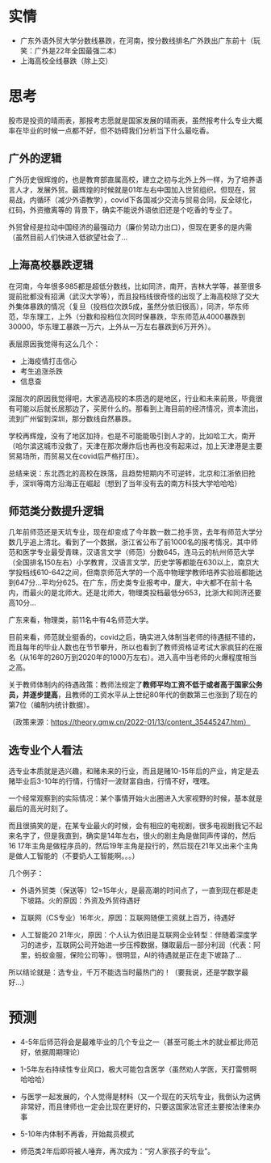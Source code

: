 # 实情

- 广东外语外贸大学分数线暴跌，在河南，按分数线排名广外跌出广东前十（玩笑：广外是22年全国最强二本）
- 上海高校全线暴跌（除上交）



# 思考

股市是投资的晴雨表，那报考志愿就是国家发展的晴雨表，虽然报考什么专业大概率在毕业的时候一点都不好，但不妨碍我们分析当下什么最吃香。



## 广外的逻辑

广外历史很辉煌的，也是教育部直属高校，建立之初与北外上外一样，为了培养语言人才，发展外贸。最辉煌的时候就是01年左右中国加入世贸组织。但现在，贸易战，内循环（减少外语教学），covid下各国减少交流与贸易合同，反全球化，红码，外资撤离等的 背景下，确实不能说外语依旧还是个吃香的专业了。

外贸曾经是拉动中国经济的最强动力（廉价劳动力出口），但现在更多的是内需（虽然目前人们快进入低欲望社会了…



## 上海高校暴跌逻辑

在河南，今年很多985都是超低分数线，比如同济，南开，吉林大学等，甚至很多提前批都没有招满（武汉大学等），而且投档线很奇怪的出现了上海高校除了交大外集体暴跌的情况（复旦（投档位次跌5成，虽然分依旧很高），同济，华东师范，华东理工，上外（分数和投档位次同时保暴跌，华东师范从4000暴跌到30000，华东理工暴跌一万六，上外从一万左右暴跌到6万开外）。

表层原因我觉得有这么几个：

- 上海疫情打击信心
- 考生追涨杀跌
- 信息查

深层次的原因我觉得吧，大家选高校的本质选的是地区，行业和未来前景，毕竟很有可能以后就长居那边了，买房什么的。那看到上海目前的经济情况，资本流出，流到广州留到深圳，那分数线自然暴跌。

学校再辉煌，没有了地区加持，也是不可能能吸引到人才的，比如哈工大，南开（哈尔滨这城市没救了，天津在那次爆炸后也再也没有起来过，加上天津港是主要贸易场所，而贸易又在covid后严格打压）。

总结来说：东北西北的高校在跌落，且趋势短期内不可逆转，北京和江浙依旧抢手，深圳等南方沿海正在崛起（想到了当年没有去的南方科技大学哈哈哈）





## 师范类分数提升逻辑

几年前师范还是天坑专业，现在却变成了今年数一数二抢手货，去年有师范大学分数几乎追上清北。看到了一个数据，浙江省公布了前1000名的报考情况，其中师范和医学专业最受青睐，汉语言文学（师范）分数645，连马云的杭州师范大学（全国排名150左右）小学教育，汉语言文学，历史学等都能在630以上，南京大学投档线610-642之间，但南京师范大学的一个高中物理学教师培养实验班都能达到647分…平均分625。在广东，历史类专业报考中，厦大，中大都不在前十名内，而最火的是北师大。还是北师大，物理类投档最低分653，比浙大和同济还要高10分…

广东来看，物理类，前11名中有4名师范大学。

目前来看，师范就业挺香的，covid之后，确实进入体制当老师的待遇挺不错的，而且每年的毕业人数也在节节攀升，所以也看到了教师资格证考试大家疯狂的在报名（从16年的260万到2020年的1000万左右）。进入高中当老师的火爆程度相当之高。

关于教师体制内的待遇政策：教师法规定了**教师平均工资不低于或者高于国家公务员，并逐步提高**，且教师的工资水平从上世纪80年代的倒数第三也涨到了现在的第7位（编制内统计数据）。

（政策来源：https://theory.gmw.cn/2022-01/13/content_35445247.htm）





## 选专业个人看法

选专业本质就是选兴趣，和赌未来的行业，而且是赌10-15年后的产业，肯定是去赌毕业后3-10年的行情，行情好一波财富自由，行情不好，嘿嘿。

一个经常观察到的实际情况：某个事情开始火出圈进入大家视野的时候，基本就是最后的高光时刻了。

而且很搞笑的是，在某专业最火的时候，会有相应的电视剧，很多电视剧我记不起来名字了，但是我直到，确实是14年左右，很火的剧主角是做同声传译的，然后16 17年主角是做程序员的，然后19年主角是投行的，然后现在21年又出来个主角是做人工智能的（不要奶人工智能啊。。。）

几个例子：

- 外语外贸类（保送等）12=15年火，是最高潮的时间点了，一直到现在都是走下坡路。火的原因：外资及外贸待遇好

- 互联网（CS专业）16年火，原因：互联网随便工资就上百万，待遇好
- 人工智能20 21年火，原因：个人认为依旧是互联网企业转型：伴随着深度学习的进步，互联网公司开始进一步压榨数据，赚取最后一部分利润（代表：阿里，蚂蚁金服，保险公司等）。很明显，AI的待遇就是正在走下坡路了…



所以结论就是：选专业，千万不能选当时最热门的！（要我说，还是学数学最好…）





# 预测

- 4-5年后师范将会是最难毕业的几个专业之一（甚至可能土木的就业都比师范好，依据周期理论）
- 1-5年左右持续性专业风口，极大可能包含医学（虽然劝人学医，天打雷劈啊哈哈哈）
- 与医学一起发展的，个人觉得是材料（又一个现在的天坑专业，我倒认为这俩非常好，而且律师也一定会比现在更好的，只要这国家法官还主要按法律来办事

- 5-10年内体制不再香，开始裁员模式
- 师范类2年后即将被人唾弃，再次成为：“穷人家孩子的专业”。